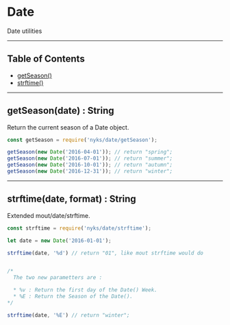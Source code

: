 # Date

Date utilities

------

## Table of Contents

  * [getSeason()](#getSeason)
  * [strftime()](#strftime)

------

<a name="getSeason"></a>
## getSeason(date) : String

Return the current season of a Date object.

```javascript
const getSeason = require('nyks/date/getSeason');

getSeason(new Date('2016-04-01')); // return "spring";
getSeason(new Date('2016-07-01')); // return "summer";
getSeason(new Date('2016-10-01')); // return "autumn";
getSeason(new Date('2016-12-31')); // return "winter";
```

------

<a name="strftime"></a>
## strftime(date, format) : String

Extended mout/date/strftime.

```javascript
const strftime = require('nyks/date/strftime');

let date = new Date('2016-01-01');

strftime(date, '%d') // return "01", like mout strftime would do


/*
  The two new parametters are :

  * %v : Return the first day of the Date() Week.
  * %E : Return the Season of the Date().
*/

strftime(date, '%E') // return "winter";
```
